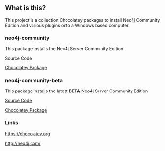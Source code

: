 ## What is this?
This project is a collection Chocolatey packages to install Neo4j Community Edition and various plugins onto a Windows based computer.


### neo4j-community
This package installs the Neo4j Server Community Edition

[Source Code](neo4j-community/)

[Chocolatey Package](https://chocolatey.org/packages/neo4j-community)


### neo4j-community-beta
This package installs the latest **BETA** Neo4j Server Community Edition

[Source Code](neo4j-community-beta/)

[Chocolatey Package](https://chocolatey.org/packages/neo4j-community-beta)


### Links
https://chocolatey.org

http://neo4j.com/
